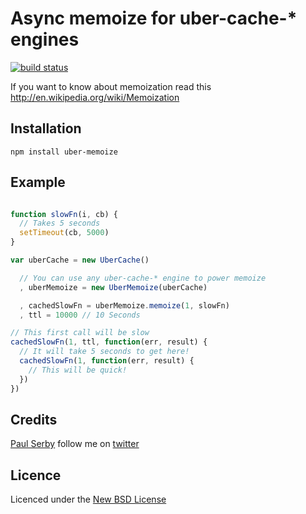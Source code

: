 # Async memoize for uber-cache-* engines

[![build status](https://secure.travis-ci.org/serby/uber-memoize.png)](http://travis-ci.org/serby/uber-memoize)

If you want to know about memoization read this http://en.wikipedia.org/wiki/Memoization

## Installation

    npm install uber-memoize

## Example

```js

function slowFn(i, cb) {
  // Takes 5 seconds
  setTimeout(cb, 5000)
}

var uberCache = new UberCache()

  // You can use any uber-cache-* engine to power memoize
  , uberMemoize = new UberMemoize(uberCache)

  , cachedSlowFn = uberMemoize.memoize(1, slowFn)
  , ttl = 10000 // 10 Seconds

// This first call will be slow
cachedSlowFn(1, ttl, function(err, result) {
  // It will take 5 seconds to get here!
  cachedSlowFn(1, function(err, result) {
    // This will be quick!
  })
})

```

## Credits
[Paul Serby](https://github.com/serby/) follow me on [twitter](http://twitter.com/serby)

## Licence
Licenced under the [New BSD License](http://opensource.org/licenses/bsd-license.php)
